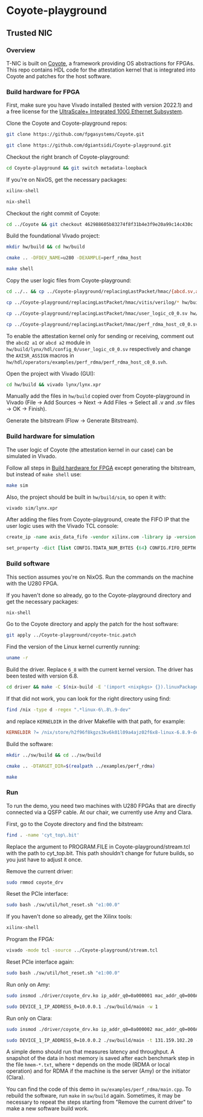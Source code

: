 # Coyote-playground

## Trusted NIC

### Overview

T-NIC is built on [Coyote](https://github.com/fpgasystems/Coyote), a framework providing OS abstractions for FPGAs.
This repo contains HDL code for the attestation kernel that is integrated into Coyote and patches for the host software.

### Build hardware for FPGA

First, make sure you have Vivado installed (tested with version 2022.1) and a free license for the [UltraScale+ Integrated 100G Ethernet Subsystem](https://www.xilinx.com/products/intellectual-property/cmac_usplus.html).

Clone the Coyote and Coyote-playground repos:

```sh
git clone https://github.com/fpgasystems/Coyote.git
```

```sh
git clone https://github.com/dgiantsidi/Coyote-playground.git
```

Checkout the right branch of Coyote-playground:

```sh
cd Coyote-playground && git switch metadata-loopback
```

If you're on NixOS, get the necessary packages:

```sh
xilinx-shell
```

```sh
nix-shell
```

Checkout the right commit of Coyote:

```sh
cd ../Coyote && git checkout 462988605b83274f8f31b4e3f9e20a99c14c430c
```

Build the foundational Vivado project:

```sh
mkdir hw/build && cd hw/build
```

```sh
cmake .. -DFDEV_NAME=u280 -DEXAMPLE=perf_rdma_host
```

```sh
make shell
```

Copy the user logic files from Coyote-playground:

```sh
cd ../.. && cp ../Coyote-playground/replacingLastPacket/hmac/{abcd.sv,abcd2.sv,check_sha.sv,inputFIFODuplicate.sv,replace_last_packet_with_sha.sv,add_metadata.sv,check_metadata.sv} hw/build
```

```sh
cp ../Coyote-playground/replacingLastPacket/hmac/vitis/verilog/* hw/build/
```

```sh
cp ../Coyote-playground/replacingLastPacket/hmac/user_logic_c0_0.sv hw/build/lynx/hdl/config_0/
```

```sh
cp ../Coyote-playground/replacingLastPacket/hmac/perf_rdma_host_c0_0.svh hw/hdl/operators/examples/perf_rdma/
```

To enable the attestation kernel only for sending or receiving, comment out the `abcd2 a1` or `abcd a2` module in `hw/build/lynx/hdl/config_0/user_logic_c0_0.sv` respectively and change the `AXISR_ASSIGN` macros in `hw/hdl/operators/examples/perf_rdma/perf_rdma_host_c0_0.svh`.

Open the project with Vivado (GUI):

```sh
cd hw/build && vivado lynx/lynx.xpr
```

Manually add the files in `hw/build` copied over from Coyote-playground in Vivado (File -> Add Sources -> Next -> Add Files -> Select all .v and .sv files -> OK -> Finish).

Generate the bitstream (Flow -> Generate Bitstream).

### Build hardware for simulation

The user logic of Coyote (the attestation kernel in our case) can be simulated in Vivado.

Follow all steps in [Build hardware for FPGA](#build-hardware-for-fpga) except generating the bitstream, but instead of `make shell` use:

```sh
make sim
```

Also, the project should be built in `hw/build/sim`, so open it with:

```sh
vivado sim/lynx.xpr
```

After adding the files from Coyote-playground, create the FIFO IP that the user logic uses with the Vivado TCL console:

```tcl
create_ip -name axis_data_fifo -vendor xilinx.com -library ip -version 2.0 -module_name axisr_data_fifo_512
```

```tcl
set_property -dict [list CONFIG.TDATA_NUM_BYTES {64} CONFIG.FIFO_DEPTH {512} CONFIG.HAS_TKEEP {1} CONFIG.HAS_TLAST {1}  CONFIG.TID_WIDTH {6}] [get_ips axisr_data_fifo_512]
```

### Build software

This section assumes you're on NixOS.
Run the commands on the machine with the U280 FPGA.

If you haven't done so already, go to the Coyote-playground directory and get the necessary packages:

```sh
nix-shell
```

Go to the Coyote directory and apply the patch for the host software:

```sh
git apply ../Coyote-playground/coyote-tnic.patch
```

Find the version of the Linux kernel currently running:

```sh
uname -r
```

Build the driver. Replace `6_8` with the current kernel version. The driver has been tested with version 6.8.

```sh
cd driver && make -C $(nix-build -E '(import <nixpkgs> {}).linuxPackages_6_8.kernel.dev' --no-out-link)/lib/modules/*/build M=$(pwd)
```

If that did not work, you can look for the right directory using find:

```sh
find /nix -type d -regex ".*linux-6\.8\.9-dev"
```

and replace `KERNELDIR` in the driver Makefile with that path, for example:

```makefile
KERNELDIR ?= /nix/store/h2f96f8kgzs3kv6k01l09a4ajz02f6x8-linux-6.8.9-dev/lib/modules/6.8.9/build
```

Build the software:

```sh
mkdir ../sw/build && cd ../sw/build
```

```sh
cmake .. -DTARGET_DIR=$(realpath ../examples/perf_rdma)
```

```sh
make
```

### Run

To run the demo, you need two machines with U280 FPGAs that are directly connected via a QSFP cable.
At our chair, we currently use Amy and Clara.

First, go to the Coyote directory and find the bitstream:

```sh
find . -name 'cyt_top\.bit'
```

Replace the argument to PROGRAM.FILE in Coyote-playground/stream.tcl with the path to cyt_top.bit.
This path shouldn't change for future builds, so you just have to adjust it once.

Remove the current driver:

```sh
sudo rmmod coyote_drv
```

Reset the PCIe interface:

```sh
sudo bash ./sw/util/hot_reset.sh "e1:00.0"
```

If you haven't done so already, get the Xilinx tools:

```sh
xilinx-shell
```

Program the FPGA:

```sh
vivado -mode tcl -source ../Coyote-playground/stream.tcl
```

Reset PCIe interface again:

```sh
sudo bash ./sw/util/hot_reset.sh "e1:00.0"
```

Run only on Amy:

```sh
sudo insmod ./driver/coyote_drv.ko ip_addr_q0=0a000001 mac_addr_q0=000A350E24D6
```

```sh
sudo DEVICE_1_IP_ADDRESS_0=10.0.0.1 ./sw/build/main -w 1
```

Run only on Clara:

```sh
sudo insmod ./driver/coyote_drv.ko ip_addr_q0=0a000002 mac_addr_q0=000A350E24F2
```

```sh
sudo DEVICE_1_IP_ADDRESS_0=10.0.0.2 ./sw/build/main -t 131.159.102.20 -w 1
```

A simple demo should run that measures latency and throughput.
A snapshot of the data in host memory is saved after each benchmark step in the file `hmem-*.txt`, where `*` depends on the mode (RDMA or local operation) and for RDMA if the machine is the server (Amy) or the initiator (Clara).

You can find the code of this demo in `sw/examples/perf_rdma/main.cpp`.
To rebuild the software, run `make` in `sw/build` again.
Sometimes, it may be necessary to repeat the steps starting from "Remove the current driver" to make a new software build work.
